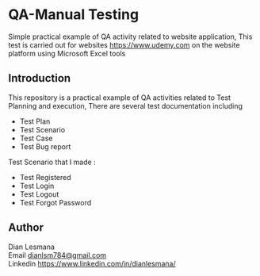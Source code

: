 # QA-Manual Testing
Simple practical example of QA activity related to website application, This test is carried out for websites https://www.udemy.com on the website platform using Microsoft Excel tools
## Introduction
This repository is a practical example of QA activities related to Test Planning and execution, There are several test documentation including
- Test Plan
- Test Scenario
- Test Case
- Test Bug report

Test Scenario that I made :
- Test Registered
- Test Login
- Test Logout
- Test Forgot Password

## Author
Dian Lesmana  
Email dianlsm784@gmail.com  
Linkedin https://www.linkedin.com/in/dianlesmana/
